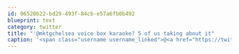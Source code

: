 ```yaml
---
id: 06520b22-bd29-493f-84cb-e57a6fb0b492
blueprint: text
category: twitter
title: "'@mktgchelsea voice box karaoke? 5 of us taking about it"
caption: '<span class="username username_linked">@<a href="https://twitter.com/mktgchelsea" title="Chelsea">mktgchelsea</a></span> voice box karaoke? 5 of us taking about it'
---
```

